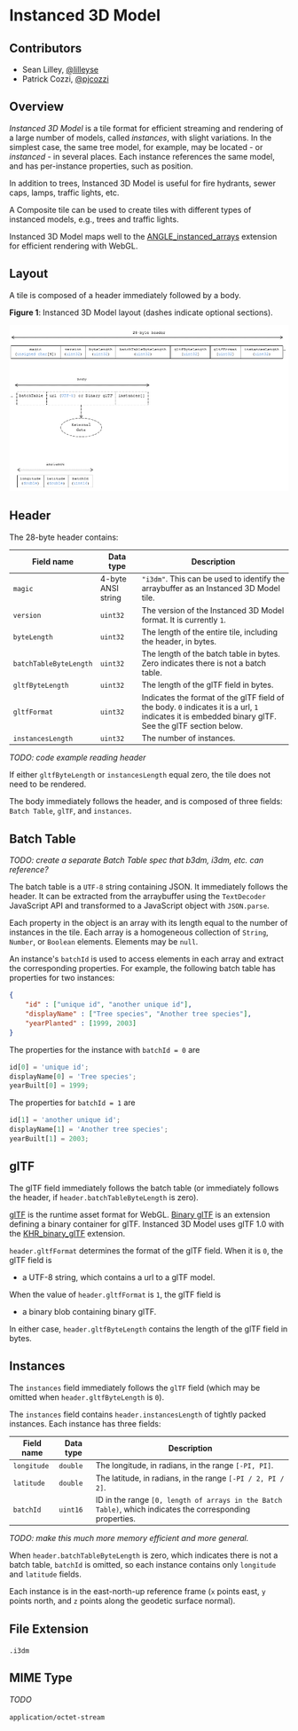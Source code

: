 # Instanced 3D Model

## Contributors

* Sean Lilley, [@lilleyse](https://twitter.com/lilleyse)
* Patrick Cozzi, [@pjcozzi](https://twitter.com/pjcozzi)

## Overview

_Instanced 3D Model_ is a tile format for efficient streaming and rendering of a large number of models, called _instances_, with slight variations.  In the simplest case, the same tree model, for example, may be located - or _instanced_ - in several places.  Each instance references the same model, and has per-instance properties, such as position.

In addition to trees, Instanced 3D Model is useful for fire hydrants, sewer caps, lamps, traffic lights, etc.

A Composite tile can be used to create tiles with different types of instanced models, e.g., trees and traffic lights.

Instanced 3D Model maps well to the [ANGLE_instanced_arrays](https://www.khronos.org/registry/webgl/extensions/ANGLE_instanced_arrays/) extension for efficient rendering with WebGL.

## Layout

A tile is composed of a header immediately followed by a body.

**Figure 1**: Instanced 3D Model layout (dashes indicate optional sections).

![](figures/layout.png)

## Header

The 28-byte header contains:

|Field name|Data type|Description|
|----------|---------|-----------|
| `magic` | 4-byte ANSI string | `"i3dm"`.  This can be used to identify the arraybuffer as an Instanced 3D Model tile. |
| `version` | `uint32` | The version of the Instanced 3D Model format. It is currently `1`. |
| `byteLength` | `uint32` | The length of the entire tile, including the header, in bytes. |
| `batchTableByteLength` | `uint32` | The length of the batch table in bytes. Zero indicates there is not a batch table. |
| `gltfByteLength` | `uint32` | The length of the glTF field in bytes. |
| `gltfFormat` | `uint32` | Indicates the format of the glTF field of the body.  `0` indicates it is a url, `1` indicates it is embedded binary glTF.  See the glTF section below. |
| `instancesLength` | `uint32` | The number of instances. |

_TODO: code example reading header_

If either `gltfByteLength` or `instancesLength` equal zero, the tile does not need to be rendered.

The body immediately follows the header, and is composed of three fields: `Batch Table`, `glTF`, and `instances`.

## Batch Table

_TODO: create a separate Batch Table spec that b3dm, i3dm, etc. can reference?_

The batch table is a `UTF-8` string containing JSON.  It immediately follows the header.  It can be extracted from the arraybuffer using the `TextDecoder` JavaScript API and transformed to a JavaScript object with `JSON.parse`.

Each property in the object is an array with its length equal to the number of instances in the tile.  Each array is a homogeneous collection of `String`, `Number`, or `Boolean` elements.  Elements may be `null`.

An instance's `batchId` is used to access elements in each array and extract the corresponding properties.  For example, the following batch table has properties for two instances:
```json
{
    "id" : ["unique id", "another unique id"],
    "displayName" : ["Tree species", "Another tree species"],
    "yearPlanted" : [1999, 2003]
}
```

The properties for the instance with `batchId = 0` are
```javascript
id[0] = 'unique id';
displayName[0] = 'Tree species';
yearBuilt[0] = 1999;
```

The properties for `batchId = 1` are
```javascript
id[1] = 'another unique id';
displayName[1] = 'Another tree species';
yearBuilt[1] = 2003;
```

## glTF

The glTF field immediately follows the batch table (or immediately follows the header, if `header.batchTableByteLength` is zero).

[glTF](https://www.khronos.org/gltf) is the runtime asset format for WebGL.  [Binary glTF](https://github.com/KhronosGroup/glTF/tree/master/extensions/Khronos/KHR_binary_glTF) is an extension defining a binary container for glTF.  Instanced 3D Model uses glTF 1.0 with the [KHR_binary_glTF](https://github.com/KhronosGroup/glTF/tree/master/extensions/Khronos/KHR_binary_glTF) extension.

`header.gltfFormat` determines the format of the glTF field.  When it is `0`, the glTF field is

* a UTF-8 string, which contains a url to a glTF model.

When the value of `header.gltfFormat` is `1`, the glTF field is

* a binary blob containing binary glTF.

In either case, `header.gltfByteLength` contains the length of the glTF field in bytes.

## Instances

The `instances` field immediately follows the `glTF` field (which may be omitted when `header.gltfByteLength` is `0`).

The `instances` field contains `header.instancesLength` of tightly packed instances.  Each instance has three fields:

|Field name|Data type|Description|
|----------|---------|-----------|
| `longitude` | `double` | The longitude, in radians, in the range `[-PI, PI]`. |
| `latitude` | `double` | The latitude, in radians, in the range `[-PI / 2, PI / 2]`. |
| `batchId` | `uint16`  | ID in the range `[0, length of arrays in the Batch Table)`, which indicates the corresponding properties. |

_TODO: make this much more memory efficient and more general._

When `header.batchTableByteLength` is zero, which indicates there is not a batch table, `batchId` is omitted, so each instance contains only `longitude` and `latitude` fields.

Each instance is in the east-north-up reference frame (`x` points east, `y` points north, and `z` points along the geodetic surface normal).

## File Extension

`.i3dm`

## MIME Type

_TODO_

`application/octet-stream`
